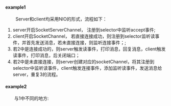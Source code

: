 #### example1
&emsp;&emsp; Server和client均采用NIO的形式，流程如下：
1. server开启SocketServerChannel， 注册到selector中监听accept事件;
2. client开启SocketChannel， 若直接连接成功，则注册到selector监听读事件，并首先发送消息，若未直接连接，则监听连接事件；;
3. 若2中是连接成功的，则server触发读事件，打印消息，回复消息，client触发读事件，打印消息，后关闭端口；
4. 若2中是未直接连接，则server创建对应的socketChannel，将其注册到selector中监听读事件，client触发连接事件，添加监听读事件，发送消息给server，重复3的流程。

#### example2
&emsp;&emsp;与1中不同的地方:
